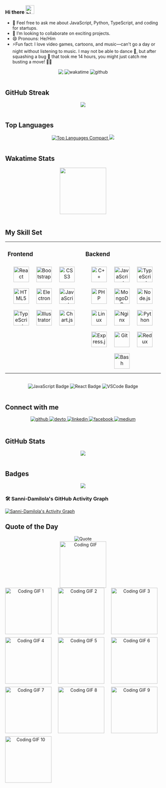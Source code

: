 ### Hi there <img src="https://user-images.githubusercontent.com/1303154/88677602-1635ba80-d120-11ea-84d8-d263ba5fc3c0.gif" width="28px" alt="hi">

- 💬 Feel free to ask me about JavaScript, Python, TypeScript, and coding for startups.
- 👯 I’m looking to collaborate on exciting projects.
- 😄 Pronouns: He/Him
- ⚡Fun fact: I love video games, cartoons, and music—can't go a day or night without listening to music. I may not be able to dance 🕺, but after squashing a bug 🐞 that took me 14         hours, you might just catch me busting a move! 💃🎶

<!-- 🚀 I'm currently working on [Tube Synopsis](https://github.com/tubesynopsis/) -->
<div align="center">
    <img src="https://komarev.com/ghpvc/?username=Sanni-Damilolas&&style=plastic" align="center" />
    <img alt="wakatime" src="https://wakatime.com/badge/user/79c45553-0ad1-41d2-9b21-4d5284c6ae95.svg" align="center" />
    <img alt="github" src="https://img.shields.io/github/followers/Sanni-Damilola?logo=github&style=plastic" align="center"/>
</div>

<br />


## GitHub Streak
<div align="center">
    <a href="https://github.com/Sanni-Damilola">
        <img src="https://github-readme-stats.vercel.app/api?username=Sanni-Damilola&show_icons=true&count_private=true&include_all_commits=true&theme=radical" />
    </a>
</div>

<br />

## Top Languages
<div align="center">
    <a href="https://github.com/Sanni-Damilola">
        <img src="https://github-readme-stats.vercel.app/api/top-langs/?username=Sanni-Damilola&layout=compact&theme=radical" alt="Top Languages Compact" />
    </a>
    <a href="https://github.com/Sanni-Damilola">
        <img src="https://github-profile-summary-cards.vercel.app/api/cards/most-commit-language?username=sanni-damilola&theme=github_dark" />
    </a>    
</div>

<br />

## Wakatime Stats
<div align="center">
    <img height="150" src="https://github-readme-stats.vercel.app/api/wakatime?username=@sanni&layout=compact&theme=radical&langs_count=6&v=2" align="center" />
</div>

<br />

## My Skill Set
<table><tr><td valign="top" width="33%">

### Frontend
<div align="center">  
<a href="https://reactjs.org/" target="_blank"><img style="margin: 10px" src="https://profilinator.rishav.dev/skills-assets/react-original-wordmark.svg" alt="React" height="50" /></a>  
<a href="https://getbootstrap.com/docs/3.4/javascript/" target="_blank"><img style="margin: 10px" src="https://profilinator.rishav.dev/skills-assets/bootstrap-plain.svg" alt="Bootstrap" height="50" /></a>  
<a href="https://www.w3schools.com/css/" target="_blank"><img style="margin: 10px" src="https://profilinator.rishav.dev/skills-assets/css3-original-wordmark.svg" alt="CSS3" height="50" /></a>  
<a href="https://en.wikipedia.org/wiki/HTML5" target="_blank"><img style="margin: 10px" src="https://profilinator.rishav.dev/skills-assets/html5-original-wordmark.svg" alt="HTML5" height="50" /></a>  
<a href="https://www.electronjs.org/" target="_blank"><img style="margin: 10px" src="https://profilinator.rishav.dev/skills-assets/electron-original.svg" alt="Electron" height="50" /></a>  
<a href="https://www.javascript.com/" target="_blank"><img style="margin: 10px" src="https://profilinator.rishav.dev/skills-assets/javascript-original.svg" alt="JavaScript" height="50" /></a>  
<a href="https://www.typescriptlang.org/" target="_blank"><img style="margin: 10px" src="https://profilinator.rishav.dev/skills-assets/typescript-original.svg" alt="TypeScript" height="50" /></a>  
<a href="https://www.adobe.com/in/products/illustrator.html" target="_blank"><img style="margin: 10px" src="https://profilinator.rishav.dev/skills-assets/adobe_illustrator-icon.svg" alt="Illustrator" height="50" /></a>  
<a href="https://www.chartjs.org/" target="_blank"><img style="margin: 10px" src="https://profilinator.rishav.dev/skills-assets/logo-title.svg" alt="Chart.js" height="50" /></a>  
</div>

</td><td valign="top" width="33%">

### Backend
<div align="center">  
<a href="https://www.cplusplus.com/" target="_blank"><img style="margin: 10px" src="https://profilinator.rishav.dev/skills-assets/cplusplus-original.svg" alt="C++" height="50" /></a>  
<a href="https://www.javascript.com/" target="_blank"><img style="margin: 10px" src="https://profilinator.rishav.dev/skills-assets/javascript-original.svg" alt="JavaScript" height="50" /></a>  
<a href="https://www.typescriptlang.org/" target="_blank"><img style="margin: 10px" src="https://profilinator.rishav.dev/skills-assets/typescript-original.svg" alt="TypeScript" height="50" /></a>  
<a href="https://www.php.net/" target="_blank"><img style="margin: 10px" src="https://profilinator.rishav.dev/skills-assets/php-original.svg" alt="PHP" height="50" /></a>  
<a href="https://www.mongodb.com/" target="_blank"><img style="margin: 10px" src="https://profilinator.rishav.dev/skills-assets/mongodb-original-wordmark.svg" alt="MongoDB" height="50" /></a>  
<a href="https://nodejs.org/" target="_blank"><img style="margin: 10px" src="https://profilinator.rishav.dev/skills-assets/nodejs-original-wordmark.svg" alt="Node.js" height="50" /></a>  
<a href="https://www.linux.org/" target="_blank"><img style="margin: 10px" src="https://profilinator.rishav.dev/skills-assets/linux-original.svg" alt="Linux" height="50" /></a>  
<a href="https://www.nginx.com/" target="_blank"><img style="margin: 10px" src="https://profilinator.rishav.dev/skills-assets/nginx-original.svg" alt="Nginx" height="50" /></a>  
<a href="https://www.python.org/" target="_blank"><img style="margin: 10px" src="https://profilinator.rishav.dev/skills-assets/python-original.svg" alt="Python" height="50" /></a>  
<a href="https://expressjs.com/" target="_blank"><img style="margin: 10px" src="https://profilinator.rishav.dev/skills-assets/express-original-wordmark.svg" alt="Express.js" height="50" /></a>  
<a href="https://github.com/" target="_blank"><img style="margin: 10px" src="https://profilinator.rishav.dev/skills-assets/git-scm-icon.svg" alt="Git" height="50" /></a>  
<a href="https://redux.js.org/" target="_blank"><img style="margin: 10px" src="https://profilinator.rishav.dev/skills-assets/redux-original.svg" alt="Redux" height="50" /></a>  
<a href="https://www.gnu.org/software/bash/" target="_blank"><img style="margin: 10px" src="https://profilinator.rishav.dev/skills-assets/gnu_bash-icon.svg" alt="Bash" height="50" /></a>  
</div>

</td></tr></table>

<br/>


<div align="center">
    <img src="https://img.shields.io/badge/Code-JavaScript-yellow?style=for-the-badge" alt="JavaScript Badge" />
    <img src="https://img.shields.io/badge/Framework-React-blue?style=for-the-badge" alt="React Badge" />
    <img src="https://img.shields.io/badge/Tools-VSCode-green?style=for-the-badge" alt="VSCode Badge" />
</div>

<br/>

## Connect with me
<div align="center">
<a href="https://github.com/Sanni-Damilola" target="_blank">
<img src=https://img.shields.io/badge/github-%2324292e.svg?&style=for-the-badge&logo=github&logoColor=white alt=github style="margin-bottom: 5px;" />
</a>
<a href="https://dev.to/sannidamilola" target="_blank">
<img src=https://img.shields.io/badge/dev.to-%2308090A.svg?&style=for-the-badge&logo=dev.to&logoColor=white alt=devto style="margin-bottom: 5px;" />
</a>
<a href="https://www.linkedin.com/in/sanni-damilola-926295253/" target="_blank">
<img src=https://img.shields.io/badge/linkedin-%231E77B5.svg?&style=for-the-badge&logo=linkedin&logoColor=white alt=linkedin style="margin-bottom: 5px;" />
</a>
<a href="https://web.facebook.com/profile.php?id=100041422254102" target="_blank">
<img src=https://img.shields.io/badge/facebook-%232E87FB.svg?&style=for-the-badge&logo=facebook&logoColor=white alt=facebook style="margin-bottom: 5px;" />
</a>
<a href="https://medium.com/@sannifortune11" target="_blank">
<img src=https://img.shields.io/badge/medium-%23292929.svg?&style=for-the-badge&logo=medium&logoColor=white alt=medium style="margin-bottom: 5px;" />
</a>
</div>

<br/>

## GitHub Stats
<div align="center">
    <img src="https://github-readme-stats.vercel.app/api?username=Sanni-Damilola&show_icons=true&theme=radical" align="center" />
</div>  

<br />

## Badges
<div align="center">
    <img src="https://github-profile-trophy.vercel.app/?username=Sanni-Damilola&theme=onedark" align="center" />
</div>


### 🛠️ Sanni-Damilola's GitHub Activity Graph

[![Sanni-Damilola's Activity Graph](https://github-readme-activity-graph.vercel.app/graph?username=Sanni-Damilola&bg_color=1a1b27&color=708090&line=139ae1&point=ffffff&area=true&hide_border=true&layout=compact)](https://github.com/Sanni-Damilola/github-readme-activity-graph)


## Quote of the Day
<div align="center">
    <img src="https://quotes-github-readme.vercel.app/api?type=horizontal&theme=radical" alt="Quote" />
</div>



























































































































































































































































































































































































































































<!-- GIF section start -->
<div align="center">
    <img src="https://media.giphy.com/media/RbDKaczqWovIugyJmW/giphy.gif" alt="Coding GIF" width="150" height="150" />
</div>
<!-- GIF section end -->



























































































































































































































































































































































































































































<!-- GIF grid -->
<div align="center" style="display: grid; grid-template-columns: repeat(auto-fit, minmax(150px, 1fr)); gap: 10px;">
    <img src="https://media.giphy.com/media/L1R1tvI9svkIWwpVYr/giphy.gif" alt="Coding GIF 1" width="150" height="150" />
    <img src="https://media.giphy.com/media/26tn33aiTi1jkl6H6/giphy.gif" alt="Coding GIF 2" width="150" height="150" />
    <img src="https://media.giphy.com/media/3o7abldj0b3rxrZUxW/giphy.gif" alt="Coding GIF 3" width="150" height="150" />
    <img src="https://media.giphy.com/media/qgQUggAC3Pfv687qPC/giphy.gif" alt="Coding GIF 4" width="150" height="150" />
    <img src="https://media.giphy.com/media/f3iwJFOVOwuy7K6FFw/giphy.gif" alt="Coding GIF 5" width="150" height="150" />
    <img src="https://media.giphy.com/media/RbDKaczqWovIugyJmW/giphy.gif" alt="Coding GIF 6" width="150" height="150" />
    <img src="https://media.giphy.com/media/13HgwGsXF0aiGY/giphy.gif" alt="Coding GIF 7" width="150" height="150" />
    <img src="https://media.giphy.com/media/ZVik7pBtu9dNS/giphy.gif" alt="Coding GIF 8" width="150" height="150" />
    <img src="https://media.giphy.com/media/xT9IgzoKnwFNmISR8I/giphy.gif" alt="Coding GIF 9" width="150" height="150" />
    <img src="https://media.giphy.com/media/JtBZmwe8C1b7KuabMk/giphy.gif" alt="Coding GIF 10" width="150" height="150" />
</div>









